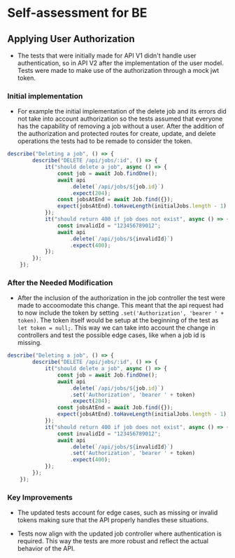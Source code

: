 # Self-assessment for BE

## Applying User Authorization

- The tests that were initially made for API V1 didn't handle user authentication, so in API V2 after the implementation of the user model. Tests were made to make use of the authorization through a mock jwt token.

### Initial implementation

- For example the initial implementation of the delete job and its errors did not take into account authorization so the tests assumed that everyone has the capability of removing a job without a user. After the addition of the authorization and protected routes for create, update, and delete operations the tests had to be remade to consider the token.

```js
describe("Deleting a job", () => {
        describe("DELETE /api/jobs/:id", () => {
            it("should delete a job", async () => {
                const job = await Job.findOne();
                await api
                    .delete(`/api/jobs/${job.id}`)
                    .expect(204);
                const jobsAtEnd = await Job.find({});
                expect(jobsAtEnd).toHaveLength(initialJobs.length - 1);
            });
            it("should return 400 if job does not exist", async () => {
                const invalidId = "123456789012";
                await api
                    .delete(`/api/jobs/${invalidId}`)
                    .expect(400);
            });
        });
    });
```

### After the Needed Modification

- After the inclusion of the authorization in the job controller the test were made to accoomodate this change. This meant that the api request had to now include the token by setting `.set('Authorization', 'bearer ' + token)`. The token itself would be setup at the beginning of the test as `let token = null;`. This way we can take into account the change in controllers and test the possible edge cases, like when a job id is missing.

```js
describe("Deleting a job", () => {
        describe("DELETE /api/jobs/:id", () => {
            it("should delete a job", async () => {
                const job = await Job.findOne();
                await api
                    .delete(`/api/jobs/${job.id}`)
                    .set('Authorization', 'bearer ' + token)
                    .expect(204);
                const jobsAtEnd = await Job.find({});
                expect(jobsAtEnd).toHaveLength(initialJobs.length - 1);
            });
            it("should return 400 if job does not exist", async () => {
                const invalidId = "123456789012";
                await api
                    .delete(`/api/jobs/${invalidId}`)
                    .set('Authorization', 'bearer ' + token)
                    .expect(400);
            });
        });
    });
```

### Key Improvements

- The updated tests account for edge cases, such as missing or invalid tokens making sure that the API properly handles these situations.

- Tests now align with the updated job controller where authentication is required. This way the tests are more robust and reflect the actual behavior of the API.